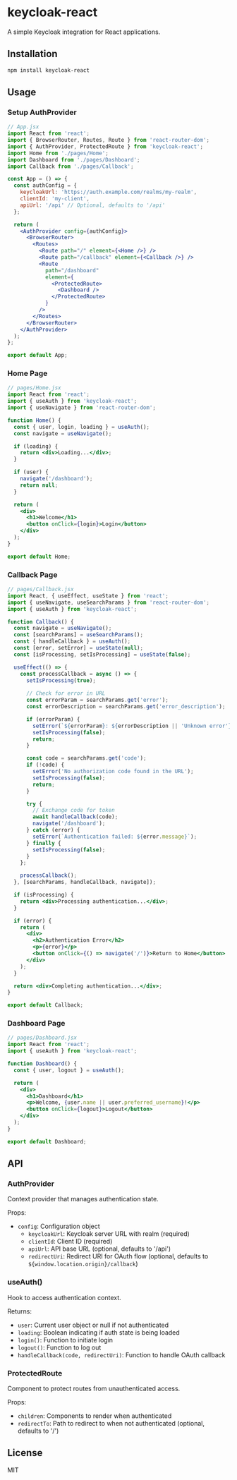 # keycloak-react

A simple Keycloak integration for React applications.

## Installation

```bash
npm install keycloak-react
```

## Usage

### Setup AuthProvider

```jsx
// App.jsx
import React from 'react';
import { BrowserRouter, Routes, Route } from 'react-router-dom';
import { AuthProvider, ProtectedRoute } from 'keycloak-react';
import Home from './pages/Home';
import Dashboard from './pages/Dashboard';
import Callback from './pages/Callback';

const App = () => {
  const authConfig = {
    keycloakUrl: 'https://auth.example.com/realms/my-realm',
    clientId: 'my-client',
    apiUrl: '/api' // Optional, defaults to '/api'
  };

  return (
    <AuthProvider config={authConfig}>
      <BrowserRouter>
        <Routes>
          <Route path="/" element={<Home />} />
          <Route path="/callback" element={<Callback />} />
          <Route 
            path="/dashboard" 
            element={
              <ProtectedRoute>
                <Dashboard />
              </ProtectedRoute>
            } 
          />
        </Routes>
      </BrowserRouter>
    </AuthProvider>
  );
};

export default App;
```

### Home Page

```jsx
// pages/Home.jsx
import React from 'react';
import { useAuth } from 'keycloak-react';
import { useNavigate } from 'react-router-dom';

function Home() {
  const { user, login, loading } = useAuth();
  const navigate = useNavigate();

  if (loading) {
    return <div>Loading...</div>;
  }

  if (user) {
    navigate('/dashboard');
    return null;
  }

  return (
    <div>
      <h1>Welcome</h1>
      <button onClick={login}>Login</button>
    </div>
  );
}

export default Home;
```

### Callback Page

```jsx
// pages/Callback.jsx
import React, { useEffect, useState } from 'react';
import { useNavigate, useSearchParams } from 'react-router-dom';
import { useAuth } from 'keycloak-react';

function Callback() {
  const navigate = useNavigate();
  const [searchParams] = useSearchParams();
  const { handleCallback } = useAuth();
  const [error, setError] = useState(null);
  const [isProcessing, setIsProcessing] = useState(false);

  useEffect(() => {
    const processCallback = async () => {
      setIsProcessing(true);
      
      // Check for error in URL
      const errorParam = searchParams.get('error');
      const errorDescription = searchParams.get('error_description');

      if (errorParam) {
        setError(`${errorParam}: ${errorDescription || 'Unknown error'}`);
        setIsProcessing(false);
        return;
      }

      const code = searchParams.get('code');
      if (!code) {
        setError('No authorization code found in the URL');
        setIsProcessing(false);
        return;
      }

      try {
        // Exchange code for token
        await handleCallback(code);
        navigate('/dashboard');
      } catch (error) {
        setError(`Authentication failed: ${error.message}`);
      } finally {
        setIsProcessing(false);
      }
    };

    processCallback();
  }, [searchParams, handleCallback, navigate]);

  if (isProcessing) {
    return <div>Processing authentication...</div>;
  }

  if (error) {
    return (
      <div>
        <h2>Authentication Error</h2>
        <p>{error}</p>
        <button onClick={() => navigate('/')}>Return to Home</button>
      </div>
    );
  }

  return <div>Completing authentication...</div>;
}

export default Callback;
```

### Dashboard Page

```jsx
// pages/Dashboard.jsx
import React from 'react';
import { useAuth } from 'keycloak-react';

function Dashboard() {
  const { user, logout } = useAuth();

  return (
    <div>
      <h1>Dashboard</h1>
      <p>Welcome, {user.name || user.preferred_username}!</p>
      <button onClick={logout}>Logout</button>
    </div>
  );
}

export default Dashboard;
```

## API

### AuthProvider

Context provider that manages authentication state.

Props:
- `config`: Configuration object
  - `keycloakUrl`: Keycloak server URL with realm (required)
  - `clientId`: Client ID (required)
  - `apiUrl`: API base URL (optional, defaults to '/api')
  - `redirectUri`: Redirect URI for OAuth flow (optional, defaults to `${window.location.origin}/callback`)

### useAuth()

Hook to access authentication context.

Returns:
- `user`: Current user object or null if not authenticated
- `loading`: Boolean indicating if auth state is being loaded
- `login()`: Function to initiate login
- `logout()`: Function to log out
- `handleCallback(code, redirectUri)`: Function to handle OAuth callback

### ProtectedRoute

Component to protect routes from unauthenticated access.

Props:
- `children`: Components to render when authenticated
- `redirectTo`: Path to redirect to when not authenticated (optional, defaults to '/')

## License

MIT
